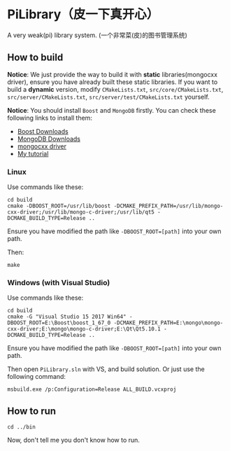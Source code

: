 # PiLibrary（皮一下真开心）

A very weak(pi) library system. (一个非常菜(皮)的图书管理系统)

## How to build

**Notice**: We just provide the way to build it with **static** libraries(mongocxx driver), ensure you have already built these static libraries. If you want to build a **dynamic** version, modify `CMakeLists.txt`, `src/core/CMakeLists.txt`, `src/server/CMakeLists.txt`, `src/server/test/CMakeLists.txt` yourself.

**Notice**: You should install `Boost` and `MongoDB` firstly. You can check these following links to install them:

* [Boost Downloads](https://www.boost.org/users/download/)
* [MongoDB Downloads](https://www.mongodb.com/download-center)
* [mongocxx driver](https://mongodb.github.io/mongo-cxx-driver/mongocxx-v3/installation/)
* [My tutorial](http://blog.xalanq.com/win10_vs2017_qt_boost_mongodb_setting/)

### Linux

Use commands like these:

```
cd build
cmake -DBOOST_ROOT=/usr/lib/boost -DCMAKE_PREFIX_PATH=/usr/lib/mongo-cxx-driver;/usr/lib/mongo-c-driver;/usr/lib/qt5 -DCMAKE_BUILD_TYPE=Release ..
```

Ensure you have modified the path like `-DBOOST_ROOT=[path]` into your own path.

Then:

```
make
```

### Windows (with Visual Studio)

Use commands like these:

```
cd build
cmake -G "Visual Studio 15 2017 Win64" -DBOOST_ROOT=E:\Boost\boost_1_67_0 -DCMAKE_PREFIX_PATH=E:\mongo\mongo-cxx-driver;E:\mongo\mongo-c-driver;E:\Qt\Qt5.10.1 -DCMAKE_BUILD_TYPE=Release ..
```

Ensure you have modified the path like `-DBOOST_ROOT=[path]` into your own path.

Then open `PiLibrary.sln` with VS, and build solution. Or just use the following command:

```
msbuild.exe /p:Configuration=Release ALL_BUILD.vcxproj
```

## How to run

```
cd ../bin
```

Now, don't tell me you don't know how to run.


